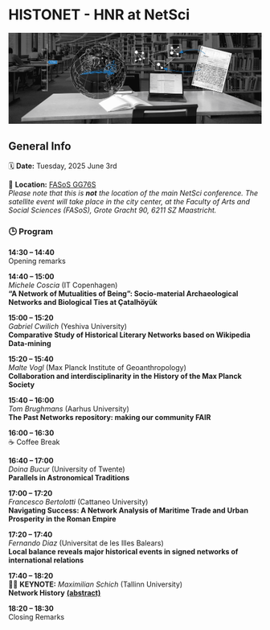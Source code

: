 # HISTONET - HNR at NetSci

<img src="images/hnr header modern-min.png">


## General Info  
🗓  **Date:** Tuesday, 2025 June 3rd

📍 **Location:** [FASoS GG76S](https://maps.app.goo.gl/NVxXJbJyiwX8PfDGA)  
*Please note that this is **not** the location of the main NetSci conference. The satellite event will take place in the city center, at the Faculty of Arts and Social Sciences (FASoS), Grote Gracht 90, 6211 SZ Maastricht.*


### 🕒 Program

**14:30 – 14:40**  
Opening remarks

**14:40 – 15:00**  
*Michele Coscia* (IT Copenhagen)  
**“A Network of Mutualities of Being”: Socio-material Archaeological Networks and Biological Ties at Çatalhöyük**

**15:00 – 15:20**  
*Gabriel Cwilich* (Yeshiva University)  
**Comparative Study of Historical Literary Networks based on Wikipedia Data-mining**

**15:20 – 15:40**  
*Malte Vogl* (Max Planck Institute of Geoanthropology)  
**Collaboration and interdisciplinarity in the History of the Max Planck Society**

**15:40 – 16:00**  
*Tom Brughmans* (Aarhus University)  
**The Past Networks repository: making our community FAIR**

**16:00 – 16:30**  
☕ Coffee Break

**16:40 – 17:00**  
*Doina Bucur* (University of Twente)  
**Parallels in Astronomical Traditions**

**17:00 – 17:20**  
*Francesco Bertolotti* (Cattaneo University)  
**Navigating Success: A Network Analysis of Maritime Trade and Urban Prosperity in the Roman Empire**

**17:20 – 17:40**  
*Fernando Diaz* (Universitat de les Illes Balears)  
**Local balance reveals major historical events in signed networks of international relations**

**17:40 – 18:20**   
🎤🌟 **KEYNOTE:** *Maximilian Schich* (Tallinn University)  
**Network History** [**(abstract)**](https://historicalnetworkresearch.github.io/netsci-maastricht/keynote) 

**18:20 – 18:30**  
Closing Remarks

